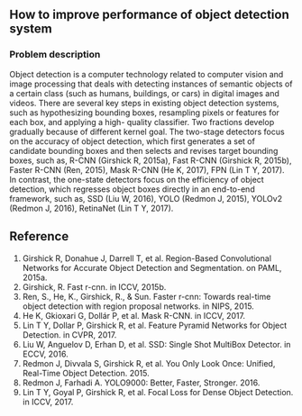 ## How to improve performance of object detection system

### Problem description

Object detection is a computer technology related to computer vision and image processing that deals with detecting instances of semantic objects of a certain class (such as humans, buildings, or cars) in digital images and videos. There are several key steps in existing object detection systems, such as hypothesizing bounding boxes, resampling pixels or features for each box, and applying a high- quality classifier. Two fractions develop gradually because of different kernel goal. The two-stage detectors focus on the accuracy of object detection, which first generates a set of candidate bounding boxes and then  selects and revises target bounding boxes, such as, R-CNN (Girshick R, 2015a), Fast R-CNN (Girshick R, 2015b), Faster R-CNN (Ren, 2015), Mask R-CNN (He K, 2017), FPN (Lin T Y, 2017). In contrast, the one-state detectors focus on the efficiency of object detection, which regresses object boxes directly in an end-to-end framework, such as, SSD (Liu W, 2016), YOLO (Redmon J, 2015), YOLOv2 (Redmon J, 2016), RetinaNet (Lin T Y, 2017).



## Reference

1. Girshick R, Donahue J, Darrell T, et al. Region-Based Convolutional Networks for Accurate Object Detection and Segmentation. on PAML, 2015a.
2. Girshick, R. Fast r-cnn. in ICCV, 2015b.
3. Ren, S., He, K., Girshick, R., & Sun. Faster r-cnn: Towards real-time object detection with region proposal networks. in NIPS, 2015.
4. He K, Gkioxari G, Dollár P, et al. Mask R-CNN. in ICCV, 2017.
5. Lin T Y, Dollar P, Girshick R, et al. Feature Pyramid Networks for Object Detection. in CVPR, 2017.
6. Liu W, Anguelov D, Erhan D, et al. SSD: Single Shot MultiBox Detector. in ECCV, 2016.
7. Redmon J, Divvala S, Girshick R, et al. You Only Look Once: Unified, Real-Time Object Detection. 2015.
8. Redmon J, Farhadi A. YOLO9000: Better, Faster, Stronger. 2016.
9. Lin T Y, Goyal P, Girshick R, et al. Focal Loss for Dense Object Detection. in ICCV, 2017.